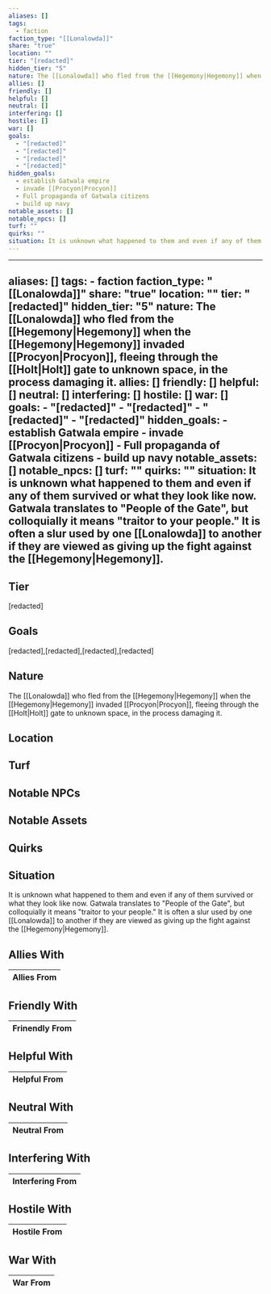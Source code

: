 ```yaml
---
aliases: []
tags:
  - faction
faction_type: "[[Lonalowda]]"
share: "true"
location: ""
tier: "[redacted]"
hidden_tier: "5"
nature: The [[Lonalowda]] who fled from the [[Hegemony|Hegemony]] when the [[Hegemony|Hegemony]] invaded [[Procyon|Procyon]], fleeing through the [[Holt|Holt]] gate to unknown space, in the process damaging it.
allies: []
friendly: []
helpful: []
neutral: []
interfering: []
hostile: []
war: []
goals:
  - "[redacted]"
  - "[redacted]"
  - "[redacted]"
  - "[redacted]"
hidden_goals:
  - establish Gatwala empire
  - invade [[Procyon|Procyon]]
  - Full propaganda of Gatwala citizens
  - build up navy
notable_assets: []
notable_npcs: []
turf: ""
quirks: ""
situation: It is unknown what happened to them and even if any of them survived or what they look like now. Gatwala translates to "People of the Gate", but colloquially it means "traitor to your people." It is often a slur used by one [[Lonalowda]] to another if they are viewed as giving up the fight against the [[Hegemony|Hegemony]].
---
```

---
aliases: []
tags:
    - faction
faction_type: "[[Lonalowda]]"
share: "true"
location: ""
tier: "[redacted]"
hidden_tier: "5"
nature: The [[Lonalowda]] who fled from the [[Hegemony|Hegemony]] when the [[Hegemony|Hegemony]] invaded [[Procyon|Procyon]], fleeing through the [[Holt|Holt]] gate to unknown space, in the process damaging it. 
allies: []
friendly: []
helpful: []
neutral: []
interfering: []
hostile: []
war: []
goals: 
    - "[redacted]"
    - "[redacted]"
    - "[redacted]"
    - "[redacted]"
hidden_goals:
    - establish Gatwala empire
    - invade [[Procyon|Procyon]] 
    - Full propaganda of Gatwala citizens
    - build up navy
notable_assets: []
notable_npcs: []
turf: ""
quirks: ""
situation: It is unknown what happened to them and even if any of them survived or what they look like now. Gatwala translates to "People of the Gate", but colloquially it means "traitor to your people." It is often a slur used by one [[Lonalowda]] to another if they are viewed as giving up the fight against the [[Hegemony|Hegemony]].
---


## Tier

[redacted]

## Goals

[redacted],[redacted],[redacted],[redacted]

## Nature

The [[Lonalowda]] who fled from the [[Hegemony|Hegemony]] when the [[Hegemony|Hegemony]] invaded [[Procyon|Procyon]], fleeing through the [[Holt|Holt]] gate to unknown space, in the process damaging it.

## Location



## Turf



## Notable NPCs



## Notable Assets



## Quirks



## Situation

It is unknown what happened to them and even if any of them survived or what they look like now. Gatwala translates to "People of the Gate", but colloquially it means "traitor to your people." It is often a slur used by one [[Lonalowda]] to another if they are viewed as giving up the fight against the [[Hegemony|Hegemony]].

## Allies With



| Allies From |
| ----------- |


## Friendly With



| Frinendly From |
| -------------- |


## Helpful With



| Helpful From |
| ------------ |


## Neutral With




| Neutral From |
| ------------ |



## Interfering With




| Interfering From |
| ---------------- |



## Hostile With




| Hostile From |
| ------------ |



## War With



| War From |
| -------- |


